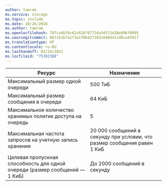 ```yaml
---
author: tamram
ms.service: storage
ms.topic: include
ms.date: 10/26/2018
ms.author: tamram
ms.openlocfilehash: 797ca4b76c62c62676772da3df21d26e096f0995
ms.sourcegitcommit: 867cb1b7a1f3a1f0b427282c648d411d0ca4f81f
ms.translationtype: HT
ms.contentlocale: ru-RU
ms.lasthandoff: 03/19/2021
ms.locfileid: "75392308"
---
```

| Ресурс | Назначение |
|----------|---------------|
| Максимальный размер одной очереди | 500 ТиБ |
| Максимальный размер сообщения в очереди | 64 КиБ |
| Максимальное количество хранимых политик доступа на очередь | 5 |
| Максимальная частота запросов на учетную запись хранения | 20 000 сообщений в секунду при условии, что размер сообщения равен 1 КиБ |
| Целевая пропускная способность для одной очереди (размер сообщений — 1 КиБ) | До 2000 сообщений в секунду |
